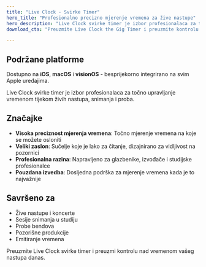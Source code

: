 ```yaml
---
title: "Live Clock - Svirke Timer"
hero_title: "Profesionalno precizno mjerenje vremena za žive nastupe"
hero_description: "Live Clock svirke timer je izbor profesionalaca za točno upravljanje vremenom tijekom živih nastupa, snimanja i proba."
download_cta: "Preuzmite Live Clock the Gig Timer i preuzmite kontrolu nad vremenom svoje izvedbe danas."

---
```


## Podržane platforme

Dostupno na **iOS**, **macOS** i **visionOS** - besprijekorno integrirano na svim Apple uređajima.

Live Clock svirke timer je izbor profesionalaca za točno upravljanje vremenom tijekom živih nastupa, snimanja i proba.

## Značajke

- **Visoka preciznost mjerenja vremena**: Točno mjerenje vremena na koje se možete osloniti
- **Veliki zaslon**: Sučelje koje je lako za čitanje, dizajnirano za vidljivost na pozornici
- **Profesionalna razina**: Napravljeno za glazbenike, izvođače i studijske profesionalce
- **Pouzdana izvedba**: Dosljedna podrška za mjerenje vremena kada je to najvažnije

## Savršeno za

- Žive nastupe i koncerte
- Sesije snimanja u studiju
- Probe bendova
- Pozorišne produkcije
- Emitiranje vremena

Preuzmite Live Clock svirke timer i preuzmi kontrolu nad vremenom vašeg nastupa danas.
